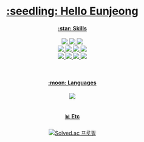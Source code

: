 <a href="https://github.com/eunjng5474">
  <h1 align="center"> :seedling: Hello Eunjeong </h1>
</a>

<p align="center">
<p align="center">
  <a href="https://github.com/eunjng5474/">
  <p align="center">
    <h4 align="center">:star: Skills </h4>
      <div align="center">
       <img src="https://img.shields.io/badge/Python-3776AB?style=flat&logo=Python&logoColor=white"/>
       <img src="https://img.shields.io/badge/Java-007396?style=flat&logo=Java&logoColor=white"/>
       <img src="https://img.shields.io/badge/JavaScript-F7DF1E?style=flat&logo=JavaScript&logoColor=white"/>
      </div>
      <div align="center">
       <img src="https://img.shields.io/badge/Spring-6DB33F?style=flat&logo=Spring&logoColor=white"/>
       <img src="https://img.shields.io/badge/Django-092E20?style=flat&logo=Django&logoColor=white"/>
       <img src="https://img.shields.io/badge/React-61DAFB?style=flat&logo=React&logoColor=white"/>
       <img src="https://img.shields.io/badge/Vue-4FC08D?style=flat&logo=Vue.js&logoColor=white"/>
      </div>
      <div align="center">
       <img src="https://img.shields.io/badge/HTML5-E34F26?style=flat&logo=HTML5&logoColor=white"/>
       <img src="https://img.shields.io/badge/CSS3-1572B6?style=flat&logo=CSS3&logoColor=white"/>
       <img src="https://img.shields.io/badge/R-276DC3?style=flat&logo=R&logoColor=white"/>
       <img src="https://img.shields.io/badge/SQLite-003B57?style=flat&logo=SQLite&logoColor=white"/>
      </div>
  </p>
  <br>
  <p align="center">
    <h4 align="center"> :moon: Languages </h4>
    <p align="center">
    <img src="https://github-readme-stats.vercel.app/api/top-langs/?username=eunjng5474&layout=compact"><br><br>
    </p>
  </p>
  <h4 align="center">📊 Etc</h4>
  <div align="center">
  
[![Solved.ac 프로필](http://mazassumnida.wtf/api/v2/generate_badge?boj=dms5474)](https://solved.ac/dms5474)<br>
  
</div>

  </a>
</p>
